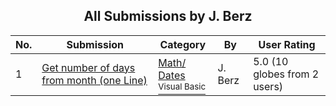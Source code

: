 ﻿<div align="center">

## All Submissions by J\. Berz

</div>

No.  | Submission | Category | By   | User Rating
---- | ---------- | -------- | ---- | -----------
1 | [Get number of days from month \(one Line\)<br />](https://github.com/Planet-Source-Code/j-berz-get-number-of-days-from-month-one-line__1-45684) | [Math/ Dates<br /><sup>Visual Basic</sup>](../ByCategory/math-dates__1-37.md) | J\. Berz | 5.0 (10 globes from 2 users)
